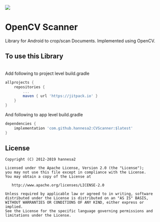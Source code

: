[![](https://jitpack.io/v/hannesa2/CVScanner.svg)](https://jitpack.io/#hannesa2/CVScanner)

# OpenCV Scanner
Library for Android to crop/scan Documents. Implemented using OpenCV.
</br>
## To use this Library
</br>
Add following to project level build.gradle

```groovy
allprojects {
    repositories {
        ...
        maven { url 'https://jitpack.io' }
    }
}
```
	
And following to app level build.gradle
```groovy
dependencies {
    implementation 'com.github.hannesa2:CVScanner:$latest'
}
 ```
 
## License

    Copyright (C) 2012-2019 hannesa2

    Licensed under the Apache License, Version 2.0 (the "License");
    you may not use this file except in compliance with the License.
    You may obtain a copy of the License at

       http://www.apache.org/licenses/LICENSE-2.0

    Unless required by applicable law or agreed to in writing, software
    distributed under the License is distributed on an "AS IS" BASIS,
    WITHOUT WARRANTIES OR CONDITIONS OF ANY KIND, either express or implied.
    See the License for the specific language governing permissions and
    limitations under the License.

